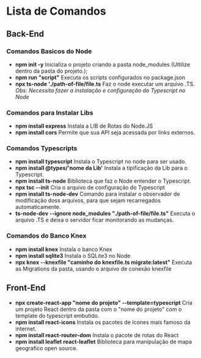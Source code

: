 # Lista de Comandos

## Back-End
### Comandos Basicos do Node
- **npm init -y**
    Inicializa o projeto criando a pasta node_modules (Ultilize dentro da pasta do projeto.);
- **npm run "script"**
    Executa os scripts configurados no package.json
- **npx ts-node './path-of-file/file.ts**
    Faz o node executar um arquivo .TS.
    *Obs: Necessita fazer a instalação e configuração do Typescript no Node*
### Comandos para Instalar Libs
- **npm install express**
    Instala a LIB de Rotas do Node.JS
- **npm install cors**
    Permite que sua API seja acessada por links externos.

### Comandos Typescripts
- **npm install typescript**
    Instala o Typescript no node para ser usado.
- **npm install @types/'nome da Lib'**
    Instala a tipificação da Lib para o Typescript.
- **npm install ts-node**
    Biblioteca que faz o Node entender o Typescript.
- **npx tsc --init**
    Cria o arquivo de configuração do Typescript
- **npm install ts-node-dev**
    Comando para instalar o observador de modificação doss arquivos, para que sejam recarregados automaticamente.
- **ts-node-dev --ignore node_modules "./path-of-file/file.ts"**
    Executa o arquivo .TS e deixa o servidor ficar monitorando as mudanças.

### Comandos do Banco Knex
- **npm install knex**
    Instala o banco Knex
- **npm install sqlite3**
    Instala o SQLite3 no Node
- **npx knex --knexfile "caminho do knexfile.ts migrate:latest"**
    Executa as Migrations da pasta, usando o arquivo de conexão knexfile




## Front-End

- **npx create-react-app "nome do projeto" --template=typescript**
    Cria um projeto React dentro da pasta com o "nome do projeto" com o template do typescript embutido.
- **npm install react-icons**
    Instala os pacotes de Icones mais famoso da internet.
- **npm install react-router-dom**
    Instala o pacote de rotas do React
- **npm install leaflet react-leaflet**
    Biblioteca para manipulação de mapa geografico open source.




